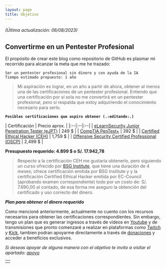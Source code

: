 ```yaml
---
layout: page
title: Objetivo
---
```

###### _(Última actualización: 06/08/2023)_

## **Convertirme en un Pentester Profesional**

El propósito de crear este blog como repositorio de GitHub es plasmar mi recorrido para alcanzar la meta que me he trazado:

```
Ser un pentester profesional sin dinero y con ayuda de la IA
Tiempo estimado propuesto: 1 año
```

> Mi aspiración es lograr, en un año a partir de ahora, obtener al menos una de las certificaciones de un pentester profesional.
Entiendo que una certificación por sí sola no me convertirá en un pentester profesional, pero sí respalda que estoy adquiriendo el conocimiento necesario para serlo.

**`Posibles certificaciones que aspiro obtener (.:editando:.)`**

| Certificación | Precio aprox. |
|:--|:--|:--|
| [eLearnSecurity Junior Penetration Tester (eJPT)](https://ine.com/learning/certifications/internal/elearnsecurity-junior-penetration-tester-cert) | 249 $ |
| [CompTIA PenTest+](https://www.comptia.org/es/pruebas/exam-vouchers/precios-de-los-examenes) | 392 $ | 
| [Certified Ethical Hacker (CEH)](https://iclass.eccouncil.org/our-courses/certified-ethical-hacker-ceh/) | 1,759 $ |
| [Offensive Security Certified Professional (OSCP)](https://www.offsec.com/courses/pen-200/) | 2,499 $ | 

**Presupuesto requerido: 4.899 $ o S/. 17.942,78**

> Respecto a la certificación CEH me gustaría obtenerlo, pero siguiendo un curso ofrecido por [BSG Institute](https://bsginstitute.com/Seguridad-de-la-Informacion/Curso-Certified-Ethical-Hacker-CEH-V12-81), que tiene una duración de 4 meses; ofrece certificación emitida por BSG Institute y y la certificación Certified Ethical Hacker emitida por EC-Council (aprobando examen correspondiente) todo por un costo de: S/. 7.690,00 al contado, de esa forma me aseguro la obtención del certificado y uso correcto del dinero.

***Plan para obtener el dinero requerido***

Como mencioné anteriormente, actualmente no cuento con los recursos necesarios para obtener las certificaciones correspondientes. Sin embargo, tengo un plan que es generar ingresos a través de vídeos en [Youtube](https://youtube.com/@4k4m1m3) y de transmisiones que pronto comenzaré a realizar en plataformas como [Twitch](https://www.twitch.tv/4k4m1m3) y [Kick](https://kick.com/4k4m1m3), tambien podran apoyarme directamente a través de [donaciones](apoyo) y acceder a beneficios exclusivos.

_Si deseas apoyar de alguna manera con el objetivo te invito a visitar el apartado: [apoyo](apoyo)_

|   |
|:--|
|   |
